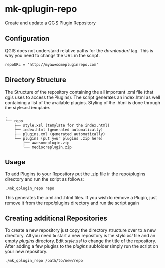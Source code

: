 # mk-qplugin-repo
Create and update a QGIS Plugin Repository 

## Configuration
QGIS does not understand relative paths for the _downloadurl_ tag.
This is why you need to change the URL in the script.

    repoURL = 'http://myawesomepluginrepo.com'

## Directory Structure
The Structure of the repository containing the all important .xml file (that qgis uses to access the Plugins).
The script generates an index.html as well containing a list of the available plugins.
Styling of the .html is done through the style.xsl template.

    .
    └── repo
        ├── style.xsl (template for the index.html)
        ├── index.html (generated automatically)
        ├── plugins.xml (generated automatically)
        └── plugins (put your plugins .zip here)
            ├── awesomeplugin.zip
            └── mediocreplugin.zip

## Usage
To add Plugins to your Repository put the .zip file in the repo/plugins directory and run the script as follows:

    ./mk_qplugin_repo repo
This generates the .xml and .html files.
If you wish to remove a Plugin, just remove it from the repo/plugins directory and run the script again

## Creating additional Repositories
To create a new repository just copy the directory structure over to a new directory.
All you need to start a new repository is the _style.xsl_ file and an empty _plugins_
directory.
Edit _style.xsl_ to change the title of the repository.
After adding a few plugins to the _plugins_ subfolder simply run the script on your new
repository.

    ./mk_qplugin_repo /path/to/new/repo




